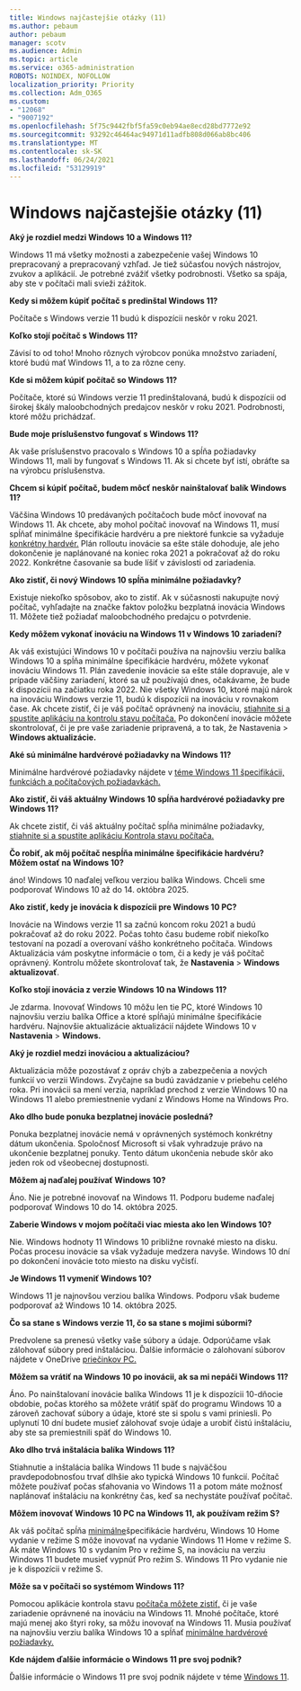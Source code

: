 ```yaml
---
title: Windows najčastejšie otázky (11)
ms.author: pebaum
author: pebaum
manager: scotv
ms.audience: Admin
ms.topic: article
ms.service: o365-administration
ROBOTS: NOINDEX, NOFOLLOW
localization_priority: Priority
ms.collection: Adm_O365
ms.custom:
- "12068"
- "9007192"
ms.openlocfilehash: 5f75c9442fbf5fa59c0eb94ae8ecd28bd7772e92
ms.sourcegitcommit: 93292c46464ac94971d11adfb808d066ab8bc406
ms.translationtype: MT
ms.contentlocale: sk-SK
ms.lasthandoff: 06/24/2021
ms.locfileid: "53129919"
---
```

# <a name="windows-11-frequently-asked-questions-faq"></a>Windows najčastejšie otázky (11)

**Aký je rozdiel medzi Windows 10 a Windows 11?**

Windows 11 má všetky možnosti a zabezpečenie vašej Windows 10 prepracovaný a prepracovaný vzhľad. Je tiež súčasťou nových nástrojov, zvukov a aplikácií. Je potrebné zvážiť všetky podrobnosti. Všetko sa spája, aby ste v počítači mali svieži zážitok.

**Kedy si môžem kúpiť počítač s predinštal Windows 11?**

Počítače s Windows verzie 11 budú k dispozícii neskôr v roku 2021.


**Koľko stojí počítač s Windows 11?**

Závisí to od toho! Mnoho rôznych výrobcov ponúka množstvo zariadení, ktoré budú mať Windows 11, a to za rôzne ceny.


**Kde si môžem kúpiť počítač so Windows 11?**

Počítače, ktoré sú Windows verzie 11 predinštalovaná, budú k dispozícii od širokej škály maloobchodných predajcov neskôr v roku 2021. Podrobnosti, ktoré môžu prichádzať.


**Bude moje príslušenstvo fungovať s Windows 11?**

Ak vaše príslušenstvo pracovalo s Windows 10 a spĺňa požiadavky Windows 11, mali by fungovať s Windows 11. Ak si chcete byť istí, obráťte sa na výrobcu príslušenstva.


**Chcem si kúpiť počítač, budem môcť neskôr nainštalovať balík Windows 11?**

Väčšina Windows 10 predávaných počítačoch bude môcť inovovať na Windows 11. Ak chcete, aby mohol počítač inovovať na Windows 11, musí spĺňať minimálne špecifikácie hardvéru a pre niektoré funkcie sa vyžaduje [konkrétny hardvér.](https://www.microsoft.com/windows/windows-11-specifications) Plán rolloutu inovácie sa ešte stále dohoduje, ale jeho dokončenie je naplánované na koniec roka 2021 a pokračovať až do roku 2022. Konkrétne časovanie sa bude líšiť v závislosti od zariadenia.


**Ako zistiť, či nový Windows 10 spĺňa minimálne požiadavky?**

Existuje niekoľko spôsobov, ako to zistiť. Ak v súčasnosti nakupujte nový počítač, vyhľadajte na značke faktov položku bezplatná inovácia Windows 11. Môžete tiež požiadať maloobchodného predajcu o potvrdenie.


**Kedy môžem vykonať inováciu na Windows 11 v Windows 10 zariadení?**

Ak váš existujúci Windows 10 v počítači používa na najnovšiu verziu [](https://www.microsoft.com/windows/windows-11-specifications)balíka Windows 10 a spĺňa minimálne špecifikácie hardvéru, môžete vykonať inováciu Windows 11. Plán zavedenie inovácie sa ešte stále dopravuje, ale v prípade väčšiny zariadení, ktoré sa už používajú dnes, očakávame, že bude k dispozícii na začiatku roka 2022. Nie všetky Windows 10, ktoré majú nárok na inováciu Windows verzie 11, budú k dispozícii na inováciu v rovnakom čase. Ak chcete zistiť, či je váš počítač oprávnený na inováciu, [stiahnite si a spustite aplikáciu na kontrolu stavu počítača.](https://aka.ms/GetPCHealthCheckApp) Po dokončení inovácie môžete skontrolovať, či je pre vaše zariadenie pripravená, a to tak, že Nastavenia  >  **Windows aktualizácie.**


**Aké sú minimálne hardvérové požiadavky na Windows 11?**

Minimálne hardvérové požiadavky nájdete v [téme Windows 11 špecifikácii, funkciách a počítačových požiadavkách.](https://www.microsoft.com/windows/windows-11-specifications)


**Ako zistiť, či váš aktuálny Windows 10 spĺňa hardvérové požiadavky pre Windows 11?**

Ak chcete zistiť, či váš aktuálny počítač spĺňa minimálne požiadavky, [stiahnite si a spustite aplikáciu Kontrola stavu počítača.](https://aka.ms/GetPCHealthCheckApp)


**Čo robiť, ak môj počítač nespĺňa minimálne špecifikácie hardvéru? Môžem ostať na Windows 10?**

áno! Windows 10 naďalej veľkou verziou balíka Windows. Chceli sme podporovať Windows 10 až do 14. októbra 2025.


**Ako zistiť, kedy je inovácia k dispozícii pre Windows 10 PC?**

Inovácie na Windows verzie 11 sa začnú koncom roku 2021 a budú pokračovať až do roku 2022. Počas tohto času budeme robiť niekoľko testovaní na pozadí a overovaní vášho konkrétneho počítača. Windows Aktualizácia vám poskytne informácie o tom, či a kedy je váš počítač oprávnený. Kontrolu môžete skontrolovať tak, že **Nastavenia**  >  **Windows aktualizovať**.


**Koľko stojí inovácia z verzie Windows 10 na Windows 11?**

Je zdarma. Inovovať Windows 10 môžu len tie PC, ktoré Windows 10 najnovšiu verziu balíka Office a ktoré spĺňajú minimálne špecifikácie hardvéru. Najnovšie aktualizácie aktualizácií nájdete Windows 10 v **Nastavenia**  >  **Windows.**


**Aký je rozdiel medzi inováciou a aktualizáciou?**

Aktualizácia môže pozostávať z opráv chýb a zabezpečenia a nových funkcií vo verzii Windows. Zvyčajne sa budú zavádzanie v priebehu celého roka. Pri inovácii sa mení verzia, napríklad prechod z verzie Windows 10 na Windows 11 alebo premiestnenie vydaní z Windows Home na Windows Pro.


**Ako dlho bude ponuka bezplatnej inovácie posledná?**

Ponuka bezplatnej inovácie nemá v oprávnených systémoch konkrétny dátum ukončenia. Spoločnosť Microsoft si však vyhradzuje právo na ukončenie bezplatnej ponuky. Tento dátum ukončenia nebude skôr ako jeden rok od všeobecnej dostupnosti.


**Môžem aj naďalej používať Windows 10?**

Áno. Nie je potrebné inovovať na Windows 11. Podporu budeme naďalej podporovať Windows 10 do 14. októbra 2025.

**Zaberie Windows v mojom počítači viac miesta ako len Windows 10?**

Nie. Windows hodnoty 11 Windows 10 približne rovnaké miesto na disku. Počas procesu inovácie sa však vyžaduje medzera navyše. Windows 10 dní po dokončení inovácie toto miesto na disku vyčisťí.


**Je Windows 11 vymeniť Windows 10?**

Windows 11 je najnovšou verziou balíka Windows. Podporu však budeme podporovať až Windows 10 14. októbra 2025.


**Čo sa stane s Windows verzie 11, čo sa stane s mojimi súbormi?**

Predvolene sa prenesú všetky vaše súbory a údaje. Odporúčame však zálohovať súbory pred inštaláciou. Ďalšie informácie o zálohovaní súborov nájdete v OneDrive [priečinkov PC.](https://www.microsoft.com/microsoft-365/onedrive/pc-cloud-backup)


**Môžem sa vrátiť na Windows 10 po inovácii, ak sa mi nepáči Windows 11?**

Áno. Po nainštalovaní inovácie balíka Windows 11 je k dispozícii 10-dňocie obdobie, počas ktorého sa môžete vrátiť späť do programu Windows 10 a zároveň zachovať súbory a údaje, ktoré ste si spolu s vami priniesli. Po uplynutí 10 dní budete musieť zálohovať svoje údaje a urobiť čistú inštaláciu, aby ste sa premiestnili späť do Windows 10.


**Ako dlho trvá inštalácia balíka Windows 11?**

Stiahnutie a inštalácia balíka Windows 11 bude s najväčšou pravdepodobnosťou trvať dlhšie ako typická Windows 10 funkcií. Počítač môžete používať počas sťahovania vo Windows 11 a potom máte možnosť naplánovať inštaláciu na konkrétny čas, keď sa nechystáte používať počítač.


**Môžem inovovať Windows 10 PC na Windows 11, ak používam režim S?**

Ak váš počítač spĺňa [minimálne](https://www.microsoft.com/windows/windows-11-specifications)špecifikácie hardvéru, Windows 10 Home vydanie v režime S môže inovovať na vydanie Windows 11 Home v režime S. Ak máte Windows 10 s vydaním Pro v režime S, na inováciu na verziu Windows 11 budete musieť vypnúť Pro režim S. Windows 11 Pro vydanie nie je k dispozícii v režime S.


**Môže sa v počítači so systémom Windows 11?**

Pomocou aplikácie kontrola stavu [počítača môžete zistiť,](https://aka.ms/GetPCHealthCheckApp) či je vaše zariadenie oprávnené na inováciu na Windows 11. Mnohé počítače, ktoré majú menej ako štyri roky, sa môžu inovovať na Windows 11. Musia používať na najnovšiu verziu balíka Windows 10 a spĺňať [minimálne hardvérové požiadavky.](https://www.microsoft.com/windows/windows-11-specifications)


**Kde nájdem ďalšie informácie o Windows 11 pre svoj podnik?**

Ďalšie informácie o Windows 11 pre svoj podnik nájdete v téme [Windows 11](https://www.microsoft.com/windowsforbusiness/windows-11).